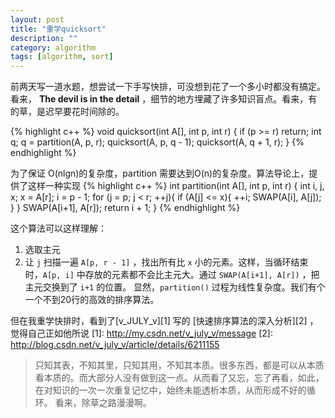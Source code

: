 ```yaml
---
layout: post
title: "重学quicksort"
description: ""
category: algorithm
tags: [algorithm, sort]
---
```


前两天写一道水题，想尝试一下手写快排，可没想到花了一个多小时都没有搞定。看来， **The devil is in the detail** ，细节的地方埋藏了许多知识盲点。看来，有的草，是迟早要花时间除的。

{% highlight c++ %}
void quicksort(int A[], int p, int r)
{
	if (p >= r)		return;
	int q;
	q = partition(A, p, r);
	quicksort(A, p, q - 1);
	quicksort(A, q + 1, r);
}
{% endhighlight %}

为了保证 O(nlgn)的复杂度，partition 需要达到O(n)的复杂度。算法导论上，提供了这样一种实现
{% highlight c++ %}
int partition(int A[], int p, int r)
{
	int i, j, x;
	x = A[r];
	i = p - 1;
	for (j = p; j < r; ++j){
		if (A[j] <= x){
			++i;
			SWAP(A[i], A[j]);
		}
    }
    SWAP(A[i+1], A[r]);
	return i + 1;
}
{% endhighlight %}

这个算法可以这样理解：
1. 选取主元
2. 让 `j` 扫描一遍 `A[p, r - 1]` ，找出所有比 `x` 小的元素。这样，当循环结束时，`A[p, i]` 中存放的元素都不会比主元大。通过 `SWAP(A[i+1], A[r])` ，把主元交换到了 `i+1` 的位置。
显然，`partition()` 过程为线性复杂度。我们有个一个不到20行的高效的排序算法。

但在我重学快排时，看到了[v_JULY_v][1] 写的 [快速排序算法的深入分析][2] ，觉得自己正如他所说
[1]: http://my.csdn.net/v_july_v/message
[2]: http://blog.csdn.net/v_july_v/article/details/6211155
>只知其表，不知其里，只知其用，不知其本质。很多东西，都是可以从本质看本质的。而大部分人没有做到这一点。从而看了又忘，忘了再看，如此，在对知识的一次一次重复记忆中，始终未能透析本质，从而形成不好的循环。
看来，除草之路漫漫啊。
